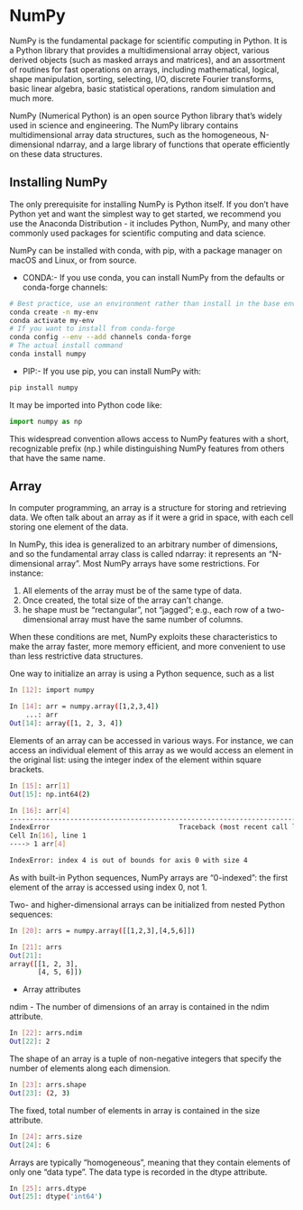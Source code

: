 # NumPy

NumPy is the fundamental package for scientific computing in Python. It is a Python library that provides a multidimensional array object, various derived objects (such as masked arrays and matrices), and an assortment of routines for fast operations on arrays, including mathematical, logical, shape manipulation, sorting, selecting, I/O, discrete Fourier transforms, basic linear algebra, basic statistical operations, random simulation and much more.

NumPy (Numerical Python) is an open source Python library that’s widely used in science and engineering. The NumPy library contains multidimensional array data structures, such as the homogeneous, N-dimensional ndarray, and a large library of functions that operate efficiently on these data structures.

## Installing NumPy

The only prerequisite for installing NumPy is Python itself. If you don’t have Python yet and want the simplest way to get started, we recommend you use the Anaconda Distribution - it includes Python, NumPy, and many other commonly used packages for scientific computing and data science.

NumPy can be installed with conda, with pip, with a package manager on macOS and Linux, or from source.

- CONDA:- If you use conda, you can install NumPy from the defaults or conda-forge channels:

```bash
# Best practice, use an environment rather than install in the base env
conda create -n my-env
conda activate my-env
# If you want to install from conda-forge
conda config --env --add channels conda-forge
# The actual install command
conda install numpy
```

- PIP:- If you use pip, you can install NumPy with:

```bash
pip install numpy
```

It may be imported into Python code like:

```py
import numpy as np
```

This widespread convention allows access to NumPy features with a short, recognizable prefix (np.) while distinguishing NumPy features from others that have the same name.

## Array

In computer programming, an array is a structure for storing and retrieving data. We often talk about an array as if it were a grid in space, with each cell storing one element of the data.

In NumPy, this idea is generalized to an arbitrary number of dimensions, and so the fundamental array class is called ndarray: it represents an “N-dimensional array”.
Most NumPy arrays have some restrictions. For instance:

1. All elements of the array must be of the same type of data.
2. Once created, the total size of the array can’t change.
3. he shape must be “rectangular”, not “jagged”; e.g., each row of a two-dimensional array must have the same number of columns.

When these conditions are met, NumPy exploits these characteristics to make the array faster, more memory efficient, and more convenient to use than less restrictive data structures.

One way to initialize an array is using a Python sequence, such as a list

```bash
In [12]: import numpy

In [14]: arr = numpy.array([1,2,3,4])
    ...: arr
Out[14]: array([1, 2, 3, 4])
```

Elements of an array can be accessed in various ways. For instance, we can access an individual element of this array as we would access an element in the original list: using the integer index of the element within square brackets.

```bash
In [15]: arr[1]
Out[15]: np.int64(2)

In [16]: arr[4]
---------------------------------------------------------------------------
IndexError                                Traceback (most recent call last)
Cell In[16], line 1
----> 1 arr[4]

IndexError: index 4 is out of bounds for axis 0 with size 4
```

As with built-in Python sequences, NumPy arrays are “0-indexed”: the first element of the array is accessed using index 0, not 1.

Two- and higher-dimensional arrays can be initialized from nested Python sequences:

```bash
In [20]: arrs = numpy.array([[1,2,3],[4,5,6]])

In [21]: arrs
Out[21]: 
array([[1, 2, 3],
       [4, 5, 6]])
```

- Array attributes

ndim - The number of dimensions of an array is contained in the ndim attribute.

```bash
In [22]: arrs.ndim
Out[22]: 2
```

The shape of an array is a tuple of non-negative integers that specify the number of elements along each dimension.

```bash
In [23]: arrs.shape
Out[23]: (2, 3)
```

The fixed, total number of elements in array is contained in the size attribute.

```bash
In [24]: arrs.size
Out[24]: 6
```

Arrays are typically “homogeneous”, meaning that they contain elements of only one “data type”. The data type is recorded in the dtype attribute.

```bash
In [25]: arrs.dtype
Out[25]: dtype('int64')
```

